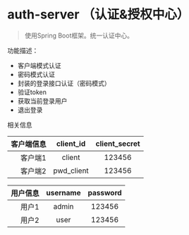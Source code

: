 # auth-server （认证&授权中心）
> 使用Spring Boot框架。统一认证中心。

功能描述：
- 客户端模式认证
- 密码模式认证
- 封装的登录接口认证（密码模式）
- 验证token
- 获取当前登录用户
- 退出登录

相关信息

| 客户端信息 | client_id | client_secret |
| ------: | :------: | :------: |
| 客户端1 | client | 123456 |
| 客户端2 | pwd_client | 123456 |

| 用户信息 | username | password |
| ------: | :------: | :------: |
| 用户1 | admin | 123456 |
| 用户2 | user | 123456 |
